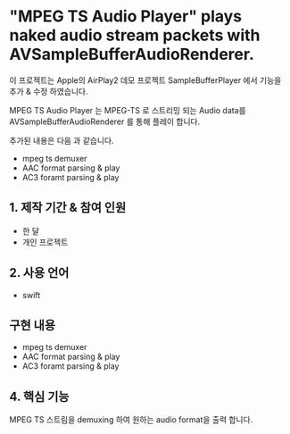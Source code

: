 # "MPEG TS Audio Player" plays naked audio stream packets with AVSampleBufferAudioRenderer.

이 프로젝트는 Apple의 AirPlay2 데모 프로젝트 SampleBufferPlayer 에서 기능을 추가 & 수정 하였습니다.

MPEG TS Audio Player 는 MPEG-TS 로 스트리밍 되는 Audio data를 AVSampleBufferAudioRenderer 를 통해 플레이 합니다.

추가된 내용은 다음 과 같습니다.
 - mpeg ts demuxer
 - AAC format parsing & play
 - AC3 foramt parsing & play

## 1. 제작 기간 & 참여 인원
- 한 달
- 개인 프로젝트

## 2. 사용 언어
- swift

## 구현 내용
- mpeg ts demuxer
- AAC format parsing & play
- AC3 foramt parsing & play

## 4. 핵심 기능
MPEG TS 스트림을 demuxing 하여 원하는 audio format을 출력 합니다. 
